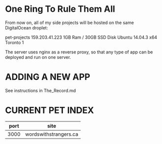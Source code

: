 One Ring To Rule Them All
=========================

From now on, all of my side projects will be hosted on the same
DigitalOcean droplet:

  pet-projects
  159.203.41.223
  1GB Ram / 30GB SSD Disk
  Ubuntu 14.04.3 x64
  Toronto 1

The server uses nginx as a reverse proxy, so that any type of app can
be deployed and run on one server.


ADDING A NEW APP
================

See instructions in The_Record.md



CURRENT PET INDEX
=================

port   | site
-------|-----------------------
3000   | wordswithstrangers.ca

